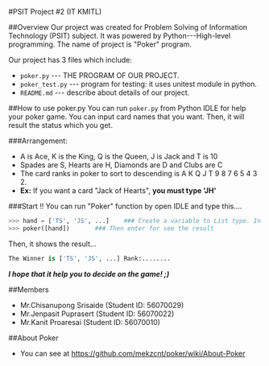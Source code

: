#PSIT Project #2 (IT KMITL)

##Overview
Our project was created for Problem Solving of Information Technology (PSIT) subject. It was powered by Python---High-level programming. The name of project is "Poker" program.

Our project has 3 files which include:
* `poker.py` --- THE PROGRAM OF OUR PROJECT.
* `poker_test.py` --- program for testing: it uses unitest module in python.
* `README.md` --- describe about details of our project.


##How to use poker.py
You can run `poker.py` from Python IDLE for help your poker game. You can input card names that you want. Then, it will result the status which you get.

###Arrangement:
- A is Ace, K is the King, Q is the Queen, J is Jack and T is 10
- Spades are S, Hearts are H, Diamonds are D and Clubs are C
- The card ranks in poker to sort to descending is A K Q J T 9 8 7 6 5 4 3 2.
- **Ex:** If you want a card "Jack of Hearts", **you must type 'JH'**

###Start !!
You can run "Poker" function by open IDLE and type this....
```python
>>> hand = ['TS', 'JS', ...]	### Create a variable to List type. In the list, MUST add your hand to string type.
>>> poker([hand])		### Then enter for see the result
```

Then, it shows the result...
```python
The Winner is ['TS', 'JS', ...] Rank:........
```

***I hope that it help you to decide on the game! ;)***

##Members
* Mr.Chisanupong Srisaide (Student ID: 56070029)
* Mr.Jenpasit Puprasert   (Student ID: 56070022)
* Mr.Kanit Proaresai      (Student ID: 56070010)

##About Poker
* You can see at https://github.com/mekzcnt/poker/wiki/About-Poker
